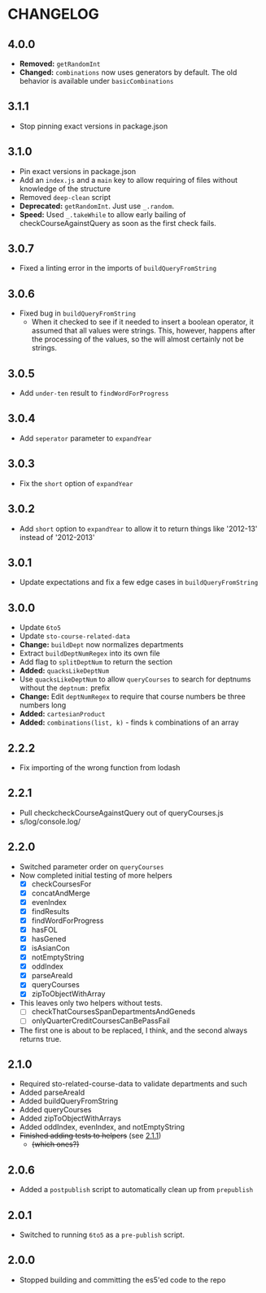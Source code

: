 # CHANGELOG

## 4.0.0
- **Removed:** `getRandomInt`
- **Changed:** `combinations` now uses generators by default. The old behavior is available under `basicCombinations`

## 3.1.1
- Stop pinning exact versions in package.json

## 3.1.0
- Pin exact versions in package.json
- Add an `index.js` and a `main` key to allow requiring of files without knowledge of the structure
- Removed `deep-clean` script
- **Deprecated:** `getRandomInt`. Just use `_.random`.
- **Speed:** Used `_.takeWhile` to allow early bailing of checkCourseAgainstQuery as soon as the first check fails.

## 3.0.7
- Fixed a linting error in the imports of `buildQueryFromString`

## 3.0.6
- Fixed bug in `buildQueryFromString`
	- When it checked to see if it needed to insert a boolean operator, it assumed that all values were strings. This, however, happens after the processing of the values, so the will almost certainly not be strings.

## 3.0.5
- Add `under-ten` result to `findWordForProgress`

## 3.0.4
- Add `seperator` parameter to `expandYear`

## 3.0.3
- Fix the `short` option of `expandYear`

## 3.0.2
- Add `short` option to `expandYear` to allow it to return things like '2012-13' instead of '2012-2013'

## 3.0.1
- Update expectations and fix a few edge cases in `buildQueryFromString`

## 3.0.0
- Update `6to5`
- Update `sto-course-related-data`
- **Change:** `buildDept` now normalizes departments
- Extract `buildDeptNumRegex` into its own file
- Add flag to `splitDeptNum` to return the section
- **Added:** `quacksLikeDeptNum`
- Use `quacksLikeDeptNum` to allow `queryCourses` to search for deptnums without the `deptnum:` prefix
- **Change:** Edit `deptNumRegex` to require that course numbers be three numbers long
- **Added:** `cartesianProduct`
- **Added:** `combinations(list, k)` - finds `k` combinations of an array

## 2.2.2
- Fix importing of the wrong function from lodash

## 2.2.1
- Pull checkcheckCourseAgainstQuery out of queryCourses.js
- s/log/console.log/

## 2.2.0
- Switched parameter order on `queryCourses`
- Now completed initial testing of more helpers
	- [x] checkCoursesFor
	- [x] concatAndMerge
	- [x] evenIndex
	- [x] findResults
	- [x] findWordForProgress
	- [x] hasFOL
	- [x] hasGened
	- [x] isAsianCon
	- [x] notEmptyString
	- [x] oddIndex
	- [x] parseAreaId
	- [x] queryCourses
	- [x] zipToObjectWithArray
- This leaves only two helpers without tests.
	- [ ] checkThatCoursesSpanDepartmentsAndGeneds
	- [ ] onlyQuarterCreditCoursesCanBePassFail
- The first one is about to be replaced, I think, and the second always returns true.

## 2.1.0
- Required sto-related-course-data to validate departments and such
- Added parseAreaId
- Added buildQueryFromString
- Added queryCourses
- Added zipToObjectWithArrays
- Added oddIndex, evenIndex, and notEmptyString
- ~~Finished adding tests to helpers~~ (see [2.1.1](#2.1.1))
	- ~~(which ones?)~~


## 2.0.6
- Added a `postpublish` script to automatically clean up from `prepublish`


## 2.0.1
- Switched to running `6to5` as a `pre-publish` script.


## 2.0.0
- Stopped building and committing the es5'ed code to the repo
